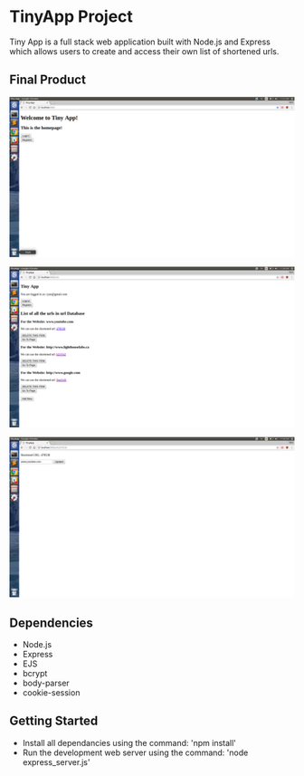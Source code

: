 # TinyApp Project
Tiny App is a full stack web application built with Node.js and Express which allows users to create and access their own list of shortened urls. 

## Final Product

!['Home Page'](https://github.com/ryan-olejnik/tinyApp/blob/master/HomePage.png)

!['List of User's Shortened URLs'](https://github.com/ryan-olejnik/tinyApp/blob/master/URL_Index.png)

!['Edit URL page'](https://github.com/ryan-olejnik/tinyApp/blob/master/Update_URL.png)

## Dependencies
- Node.js
- Express
- EJS
- bcrypt
- body-parser
- cookie-session


## Getting Started
- Install all dependancies using the command: 'npm install'
- Run the development web server using the command: 'node express_server.js'




